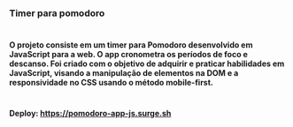 ### Timer para pomodoro 

# 

#### O projeto consiste em um timer para Pomodoro desenvolvido em JavaScript para a web. O app cronometra os períodos de foco e descanso. Foi criado com o objetivo de adquirir e praticar habilidades em JavaScript, visando a manipulação de elementos na DOM e a responsividade no CSS usando o método mobile-first.

#

#### Deploy: https://pomodoro-app-js.surge.sh
